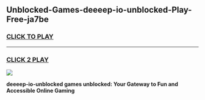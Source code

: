 
## Unblocked-Games-deeeep-io-unblocked-Play-Free-ja7be
<h3>
<a href="https://premium76.site?title=deeeep-io-unblocked&ref=18A1">CLICK TO PLAY</a></h3>
<hr>

<h3>
<a href="https://premium76.site?title=deeeep-io-unblocked&ref=18A1">CLICK 2 PLAY</a>
  
</h3>

<a href="https://premium76.site?title=deeeep-io-unblocked&ref=18A1"><img src="https://clearcache.store/games.png"></a>


**deeeep-io-unblocked games unblocked: Your Gateway to Fun and Accessible Online Gaming**
